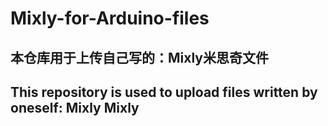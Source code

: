 # Mixly-for-Arduino-files
## 本仓库用于上传自己写的：Mixly米思奇文件  
## This repository is used to upload files written by oneself: Mixly Mixly

